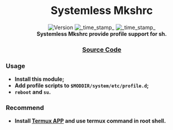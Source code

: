 <h1 align="center">Systemless Mkshrc</h1>

<div align="center">
  <!-- Version -->
    <img src="https://img.shields.io/badge/Version-v1.1.1-blue.svg?longCache=true&style=popout-square"
      alt="Version" />
  <!-- Min Magisk -->
    <img src="https://img.shields.io/badge/MinMagisk-20.4-red.svg?longCache=true&style=flat-square"
      alt="_time_stamp_" />
  <!-- Min KSU -->
    <img src="https://img.shields.io/badge/MinKernelSU-0.6.6-red.svg?longCache=true&style=flat-square"
      alt="_time_stamp_" /></div>

<div align="center">
  <strong>Systemless Mkshrc provide profile support for sh.
</div>

<div align="center">
  <h3>
    <a href="https://github.com/5kind/mkshrc">
      Source Code
    </a>
    <span>
  </h3>
</div>

### Usage
- Install this module;
- Add profile scripts to `$MODDIR/system/etc/profile.d`;
- `reboot` and `su`.

### Recommend
- Install [Termux APP](https://github.com/termux/termux-app) and use termux command in root shell.
